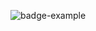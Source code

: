![badge-example](https://github.com/Rope-IRL/RestFulAPIOpen/actions/workflows/dotnet.yml/badge.svg)
